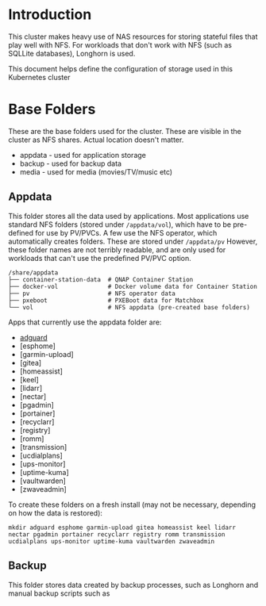 # Introduction
This cluster makes heavy use of NAS resources for storing stateful files that play well with NFS. For workloads that don't work with NFS (such as SQLLite databases), Longhorn is used.

This document helps define the configuration of storage used in this Kubernetes cluster

# Base Folders
These are the base folders used for the cluster. These are visible in the cluster as NFS shares. Actual location doesn't matter.
* appdata - used for application storage
* backup - used for backup data
* media - used for media (movies/TV/music etc)

## Appdata
This folder stores all the data used by applications. Most applications use standard NFS folders (stored under `/appdata/vol`), which have to be pre-defined for use by PV/PVCs. A few use the NFS operator, which automatically creates folders. These are stored under `/appdata/pv` However, these folder names are not terribly readable, and are only used for workloads that can't use the predefined PV/PVC option.
```
/share/appdata
├── container-station-data  # QNAP Container Station
├── docker-vol				# Docker volume data for Container Station
├── pv						# NFS operator data
├── pxeboot					# PXEBoot data for Matchbox
└── vol						# NFS appdata (pre-created base folders)
```

Apps that currently use the appdata folder are:
* [adguard](/adguard)
* [esphome]
* [garmin-upload]
* [gitea]
* [homeassist]
* [keel]
* [lidarr]
* [nectar]
* [pgadmin]
* [portainer]
* [recyclarr]
* [registry]
* [romm]
* [transmission]
* [ucdialplans]
* [ups-monitor]
* [uptime-kuma]
* [vaultwarden]
* [zwaveadmin]

To create these folders on a fresh install (may not be necessary, depending on how the data is restored):
```
mkdir adguard esphome garmin-upload gitea homeassist keel lidarr nectar pgadmin portainer recyclarr registry romm transmission ucdialplans ups-monitor uptime-kuma vaultwarden zwaveadmin
```

## Backup
This folder stores data created by backup processes, such as Longhorn and manual backup scripts such as 